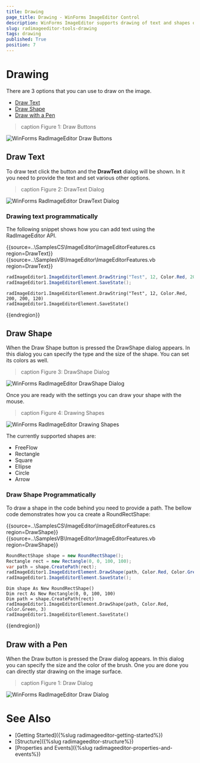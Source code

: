 ```yaml
---
title: Drawing
page_title: Drawing - WinForms ImageEditor Control
description: WinForms ImageEditor supports drawing of text and shapes or drawing with a pen.
slug: radimageeditor-tools-drawing
tags: drawing
published: True
position: 7
---
```


# Drawing

There are 3 options that you can use to draw on the image.

* [Draw Text](#draw-text)
* [Draw Shape](#draw-shape)
* [Draw with a Pen](#draw-with-a-pen)

>caption Figure 1: Draw Buttons

![WinForms RadImageEditor Draw Buttons](images/image-editor-draw001.png)


## Draw Text

To draw text click the button and the __DrawText__ dialog will be shown. In it you need to provide the text and set various other options.

>caption Figure 2: DrawText Dialog

![WinForms RadImageEditor DrawText Dialog](images/image-editor-draw002.png)


### Drawing text programmatically

The following snippet shows how you can add text using the RadImageEditor API.

{{source=..\SamplesCS\ImageEditor\ImageEditorFeatures.cs region=DrawText}} 
{{source=..\SamplesVB\ImageEditor\ImageEditorFeatures.vb region=DrawText}}
````C#
radImageEditor1.ImageEditorElement.DrawString("Test", 12, Color.Red, 200, 200, 120);
radImageEditor1.ImageEditorElement.SaveState();

````
````VB.NET
radImageEditor1.ImageEditorElement.DrawString("Test", 12, Color.Red, 200, 200, 120)
radImageEditor1.ImageEditorElement.SaveState()

````



{{endregion}}

## Draw Shape

When the Draw Shape button is pressed the DrawShape dialog appears. In this dialog you can specify the type and the size of the shape. You can set its colors as well. 

>caption Figure 3: DrawShape Dialog

![WinForms RadImageEditor DrawShape Dialog](images/image-editor-draw005.png)

Once you are ready with the settings you can draw your shape with the mouse.

>caption Figure 4: Drawing Shapes

![WinForms RadImageEditor Drawing Shapes](images/image-editor-draw003.png)

The currently supported shapes are:
* FreeFlow
* Rectangle
* Square
* Ellipse
* Circle
* Arrow 

### Draw Shape Programmatically

To draw a shape in the code behind you need to provide a path. The bellow code demonstrates how you ca create a RoundRectShape: 

{{source=..\SamplesCS\ImageEditor\ImageEditorFeatures.cs region=DrawShape}} 
{{source=..\SamplesVB\ImageEditor\ImageEditorFeatures.vb region=DrawShape}}
````C#
RoundRectShape shape = new RoundRectShape();
Rectangle rect = new Rectangle(0, 0, 100, 100);
var path = shape.CreatePath(rect);
radImageEditor1.ImageEditorElement.DrawShape(path, Color.Red, Color.Green, 3);
radImageEditor1.ImageEditorElement.SaveState();

````
````VB.NET
Dim shape As New RoundRectShape()
Dim rect As New Rectangle(0, 0, 100, 100)
Dim path = shape.CreatePath(rect)
radImageEditor1.ImageEditorElement.DrawShape(path, Color.Red, Color.Green, 3)
radImageEditor1.ImageEditorElement.SaveState()

````



{{endregion}}

## Draw with a Pen

When the Draw button is pressed the Draw dialog appears. In this dialog you can specify the size and the color of the brush. One you are done you can directly star drawing on the image surface. 

>caption Figure 1: Draw Dialog

![WinForms RadImageEditor Draw Dialog](images/image-editor-draw004.png)


# See Also

* [Getting Started]({%slug radimageeditor-getting-started%})
* [Structure]({%slug radimageeditor-structure%})
* [Properties and Events]({%slug radimageeditor-properties-and-events%})
